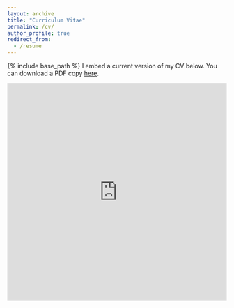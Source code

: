 ```yaml
---
layout: archive
title: "Curriculum Vitae"
permalink: /cv/
author_profile: true
redirect_from:
  - /resume
---
```


{% include base_path %}
I embed a current version of my CV below. You can download a PDF copy [here](https://kanelisd.github.io/dkanelis.github.io/files/CV_Kanelis_August_2022.pdf).

<iframe src="https://kanelisd.github.io/dkanelis.github.io/files/CV_Kanelis_August_2022.pdf" width="100%" height="500" frameborder="no" border="0" marginwidth="0" marginheight="0"></iframe>

 
